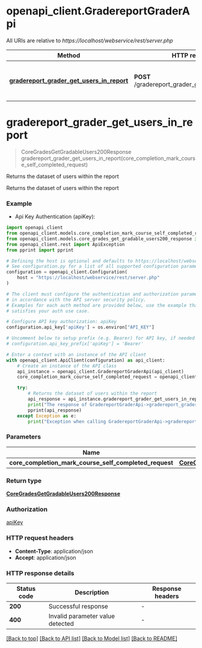 # openapi_client.GradereportGraderApi

All URIs are relative to *https://localhost/webservice/rest/server.php*

Method | HTTP request | Description
------------- | ------------- | -------------
[**gradereport_grader_get_users_in_report**](GradereportGraderApi.md#gradereport_grader_get_users_in_report) | **POST** /gradereport_grader_get_users_in_report | Returns the dataset of users within the report


# **gradereport_grader_get_users_in_report**
> CoreGradesGetGradableUsers200Response gradereport_grader_get_users_in_report(core_completion_mark_course_self_completed_request)

Returns the dataset of users within the report

Returns the dataset of users within the report

### Example

* Api Key Authentication (apiKey):

```python
import openapi_client
from openapi_client.models.core_completion_mark_course_self_completed_request import CoreCompletionMarkCourseSelfCompletedRequest
from openapi_client.models.core_grades_get_gradable_users200_response import CoreGradesGetGradableUsers200Response
from openapi_client.rest import ApiException
from pprint import pprint

# Defining the host is optional and defaults to https://localhost/webservice/rest/server.php
# See configuration.py for a list of all supported configuration parameters.
configuration = openapi_client.Configuration(
    host = "https://localhost/webservice/rest/server.php"
)

# The client must configure the authentication and authorization parameters
# in accordance with the API server security policy.
# Examples for each auth method are provided below, use the example that
# satisfies your auth use case.

# Configure API key authorization: apiKey
configuration.api_key['apiKey'] = os.environ["API_KEY"]

# Uncomment below to setup prefix (e.g. Bearer) for API key, if needed
# configuration.api_key_prefix['apiKey'] = 'Bearer'

# Enter a context with an instance of the API client
with openapi_client.ApiClient(configuration) as api_client:
    # Create an instance of the API class
    api_instance = openapi_client.GradereportGraderApi(api_client)
    core_completion_mark_course_self_completed_request = openapi_client.CoreCompletionMarkCourseSelfCompletedRequest() # CoreCompletionMarkCourseSelfCompletedRequest | 

    try:
        # Returns the dataset of users within the report
        api_response = api_instance.gradereport_grader_get_users_in_report(core_completion_mark_course_self_completed_request)
        print("The response of GradereportGraderApi->gradereport_grader_get_users_in_report:\n")
        pprint(api_response)
    except Exception as e:
        print("Exception when calling GradereportGraderApi->gradereport_grader_get_users_in_report: %s\n" % e)
```



### Parameters


Name | Type | Description  | Notes
------------- | ------------- | ------------- | -------------
 **core_completion_mark_course_self_completed_request** | [**CoreCompletionMarkCourseSelfCompletedRequest**](CoreCompletionMarkCourseSelfCompletedRequest.md)|  | 

### Return type

[**CoreGradesGetGradableUsers200Response**](CoreGradesGetGradableUsers200Response.md)

### Authorization

[apiKey](../README.md#apiKey)

### HTTP request headers

 - **Content-Type**: application/json
 - **Accept**: application/json

### HTTP response details

| Status code | Description | Response headers |
|-------------|-------------|------------------|
**200** | Successful response |  -  |
**400** | Invalid parameter value detected |  -  |

[[Back to top]](#) [[Back to API list]](../README.md#documentation-for-api-endpoints) [[Back to Model list]](../README.md#documentation-for-models) [[Back to README]](../README.md)

